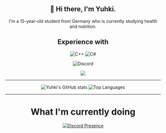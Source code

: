 <div align='center'>
<h2>🍣 Hi there, I'm Yuhki.</h2>
  
<p>I'm a 15-year-old student from Germany who is currently studying health and nutrition.</p>
  
<h2>Experience with</h2>
  
<img alt="C++" src="https://img.shields.io/badge/c++-%2300599C.svg?&style=for-the-badge&logo=c%2B%2B&ogoColor=white"/>
<img alt="C#" src="https://img.shields.io/badge/c%23-%23239120.svg?&style=for-the-badge&logo=c-sharp&logoColor=white"/>
  
<p> <img alt="Discord" src="https://img.shields.io/static/v1?style=for-the-badge&message=Yuhki%230001&color=5865F2&logo=Discord&logoColor=FFFFFF&label="/> </p>
<p> <img src="https://cdn.discordapp.com/attachments/536501170353602627/946827490020720650/gojo.gif"/> </p>
  
<hr>

![Yuhki's GitHub stats](https://github-readme-stats.vercel.app/api?username=yuhkix&show_icons=true&theme=dracula)
![Top Languages](https://github-readme-stats.vercel.app/api/top-langs/?username=yuhkix&theme=dracula)
  
<hr>  

<h1>What I'm currently doing</h1>

[![Discord Presence](https://lanyard.cnrad.dev/api/534810356455964703)](https://discord.com/users/534810356455964703)
  
</div>
